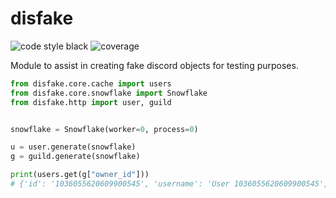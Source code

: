 # disfake

![code style black](https://img.shields.io/badge/code%20style-black-black?style=for-the-badge)
![coverage](https://img.shields.io/coveralls/github/teaishealthy/disfake?style=for-the-badge)

Module to assist in creating fake discord objects for testing purposes.

```python
from disfake.core.cache import users
from disfake.core.snowflake import Snowflake
from disfake.http import user, guild


snowflake = Snowflake(worker=0, process=0)

u = user.generate(snowflake)
g = guild.generate(snowflake)

print(users.get(g["owner_id"]))
# {'id': '1036055620609900545', 'username': 'User 1036055620609900545', 'discriminator': '0545', 'avatar': None}

```